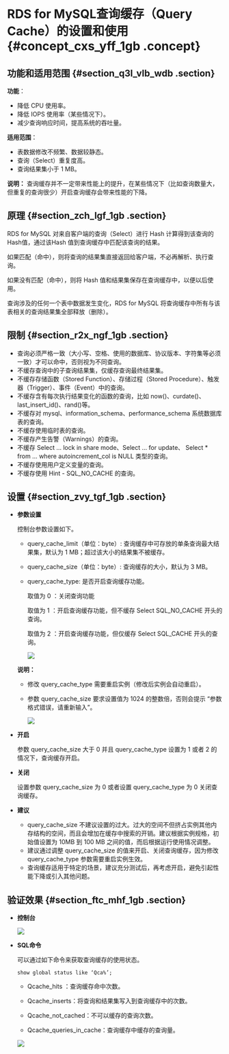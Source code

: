 # RDS for MySQL查询缓存（Query Cache）的设置和使用 {#concept_cxs_yff_1gb .concept}

## 功能和适用范围 {#section_q3l_vlb_wdb .section}

**功能**：

-   降低 CPU 使用率。
-   降低 IOPS 使用率（某些情况下）。
-   减少查询响应时间，提高系统的吞吐量。

**适用范围**：

-   表数据修改不频繁、数据较静态。
-   查询（Select）重复度高。
-   查询结果集小于 1 MB。

**说明：** 查询缓存并不一定带来性能上的提升，在某些情况下（比如查询数量大，但重复的查询很少）开启查询缓存会带来性能的下降。

## 原理 {#section_zch_lgf_1gb .section}

RDS for MySQL 对来自客户端的查询（Select）进行 Hash 计算得到该查询的Hash值，通过该Hash 值到查询缓存中匹配该查询的结果。

如果匹配（命中），则将查询的结果集直接返回给客户端，不必再解析、执行查询。

如果没有匹配（命中），则将 Hash 值和结果集保存在查询缓存中，以便以后使用。

查询涉及的任何一个表中数据发生变化，RDS for MySQL 将查询缓存中所有与该表相关的查询结果集全部释放（删除）。

## 限制 {#section_r2x_ngf_1gb .section}

-   查询必须严格一致（大小写、空格、使用的数据库、协议版本、字符集等必须一致）才可以命中，否则视为不同查询。
-   不缓存查询中的子查询结果集，仅缓存查询最终结果集。
-   不缓存存储函数（Stored Function）、存储过程（Stored Procedure）、触发器（Trigger）、事件（Event）中的查询。
-   不缓存含有每次执行结果变化的函数的查询，比如 now\(\)、curdate\(\)、last\_insert\_id\(\)、rand\(\)等。
-   不缓存对 mysql、information\_schema、performance\_schema 系统数据库表的查询。
-   不缓存使用临时表的查询。
-   不缓存产生告警（Warnings）的查询。
-   不缓存 Select … lock in share mode、Select … for update、 Select \* from … where autoincrement\_col is NULL 类型的查询。
-   不缓存使用用户定义变量的查询。
-   不缓存使用 Hint - SQL\_NO\_CACHE 的查询。

## 设置 {#section_zvy_tgf_1gb .section}

-   **参数设置**

    控制台参数设置如下。

    -   query\_cache\_limit（单位：byte）: 查询缓存中可存放的单条查询最大结果集，默认为 1 MB；超过该大小的结果集不被缓存。

    -   query\_cache\_size（单位：byte）: 查询缓存的大小，默认为 3 MB。

    -   query\_cache\_type: 是否开启查询缓存功能。

        取值为 0 ：关闭查询功能

        取值为 1 ：开启查询缓存功能，但不缓存 Select SQL\_NO\_CACHE 开头的查询。

        取值为 2 ：开启查询缓存功能，但仅缓存 Select SQL\_CACHE 开头的查询。

        ![](http://static-aliyun-doc.oss-cn-hangzhou.aliyuncs.com/assets/img/8311/154397330533697_zh-CN.png)

    **说明：** 

    -   修改 query\_cache\_type 需要重启实例（修改后实例会自动重启）。
    -   参数 query\_cache\_size 要求设置值为 1024 的整数倍，否则会提示 “参数格式错误，请重新输入”。

        ![](http://static-aliyun-doc.oss-cn-hangzhou.aliyuncs.com/assets/img/8311/154397330533698_zh-CN.png)

-   **开启**

    参数 query\_cache\_size 大于 0 并且 query\_cache\_type 设置为 1 或者 2 的情况下，查询缓存开启。

-   **关闭**

    设置参数 query\_cache\_size 为 0 或者设置 query\_cache\_type 为 0 关闭查询缓存。

-   **建议**
    -   query\_cache\_size 不建议设置的过大。过大的空间不但挤占实例其他内存结构的空间，而且会增加在缓存中搜索的开销。建议根据实例规格，初始值设置为 10MB 到 100 MB 之间的值，而后根据运行使用情况调整。
    -   建议通过调整 query\_cache\_size 的值来开启、关闭查询缓存，因为修改 query\_cache\_type 参数需要重启实例生效。
    -   查询缓存适用于特定的场景，建议充分测试后，再考虑开启，避免引起性能下降或引入其他问题。

## 验证效果 {#section_ftc_mhf_1gb .section}

-   **控制台**

    ![](http://static-aliyun-doc.oss-cn-hangzhou.aliyuncs.com/assets/img/8311/154397330533699_zh-CN.png)

-   **SQL命令**

    可以通过如下命令来获取查询缓存的使用状态。

    ```
    show global status like ‘Qca%’;
    ```

    -   Qcache\_hits ：查询缓存命中次数。

    -   Qcache\_inserts：将查询和结果集写入到查询缓存中的次数。

    -   Qcache\_not\_cached：不可以缓存的查询次数。

    -   Qcache\_queries\_in\_cache：查询缓存中缓存的查询量。

    ![](http://static-aliyun-doc.oss-cn-hangzhou.aliyuncs.com/assets/img/8311/154397330533700_zh-CN.png)


